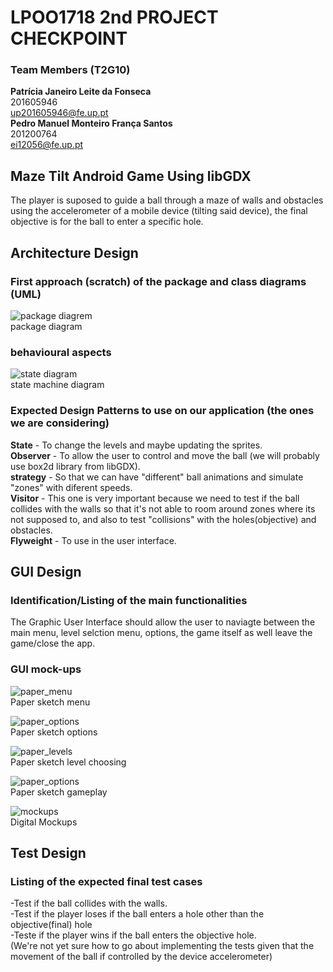 # LPOO1718 2nd PROJECT CHECKPOINT 
### Team Members (T2G10) <br />
**Patrícia Janeiro Leite da Fonseca** <br />
201605946 <br />
up201605946@fe.up.pt <br />
**Pedro Manuel Monteiro França Santos** <br />
201200764 <br />
ei12056@fe.up.pt <br />

## Maze Tilt Android Game Using libGDX

The player is suposed to guide a ball through a maze of walls and obstacles using the accelerometer of a mobile device (tilting said device), the final objective is for the ball to enter a specific hole.

## Architecture Design
### First approach (scratch) of the package and class diagrams (UML)

![package diagrem](images/Diagram2.png) <br />
package diagram <br />


### behavioural aspects

![state diagram](images/state_dia.png) <br />
state machine diagram <br />

### Expected Design Patterns to use on our application (the ones we are considering)
**State** - To change the levels and maybe updating the sprites.  <br />
**Observer** - To allow the user to control and move the ball (we will probably use box2d library from libGDX).  <br />
**strategy** - So that we can have "different" ball animations and simulate "zones" with diferent speeds. <br />
**Visitor** - This one is very important because we need to test if the ball collides with the walls so that it's not able to room around zones where its not supposed to, and also to test "collisions" with the holes(objective) and obstacles. <br />
**Flyweight** - To use in the user interface.  <br />


## GUI Design
### Identification/Listing of the main functionalities
The Graphic User Interface should allow the user to naviagte between the main menu, level selction menu, options, the game itself as well leave the game/close the app.

### GUI mock-ups
![paper_menu](images/papel1.jpg)  <br />
Paper sketch menu  <br />

![paper_options](images/papel4.jpg)  <br />
Paper sketch options  <br />

![paper_levels](images/papel2.jpg)  <br />
Paper sketch level choosing  <br />

![paper_options](images/papel3.jpg)  <br />
Paper sketch gameplay  <br />

![mockups](images/mockups.png) <br />
Digital Mockups  <br />

## Test Design
### Listing of the expected final test cases
-Test if the ball collides with the walls. <br />
-Test if the player loses if the ball enters a hole other than the objective(final) hole <br />
-Teste if the player wins if the ball enters the objective hole. <br />
(We're not yet sure how to go about implementing the tests given that the movement of the ball if controlled by the device accelerometer) <br />
